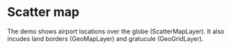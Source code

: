 Scatter map
======================

The demo shows airport locations over the globe (ScatterMapLayer). It also incudes land borders (GeoMapLayer) and gratucule (GeoGridLayer).